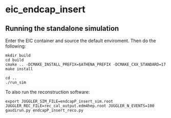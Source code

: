 # eic_endcap_insert

Running the standalone simulation
---------------------------------
Enter the EIC container and source the default enviroment. Then do the following:

```
mkdir build
cd build
cmake .. -DCMAKE_INSTALL_PREFIX=$ATHENA_PREFIX -DCMAKE_CXX_STANDARD=17
make install

cd ..
./run_sim
```
To also run the reconstruction software:
```
export JUGGLER_SIM_FILE=endcapP_insert_sim.root JUGGLER_REC_FILE=rec_cal_output.edm4hep.root JUGGLER_N_EVENTS=100
gaudirun.py endcapP_insert_reco.py
```

